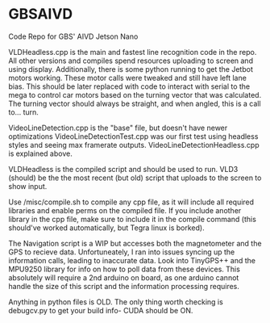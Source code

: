 # GBSAIVD
Code Repo for GBS' AIVD Jetson Nano

VLDHeadless.cpp is the main and fastest line recognition code in the repo. All other versions and compiles spend
resources uploading to screen and using display. Additionally, there is some python running to get the Jetbot motors working.
These motor calls were tweaked and still have left lane bias.
This should be later replaced with code to interact with serial to the mega to control car motors based on the turning vector
that was calculated. The turning vector should always be straight, and when angled, this is a call to... turn.

VideoLineDetection.cpp is the "base" file, but doesn't have newer optimizations
VideoLineDetectionTest.cpp was our first test using headless styles and seeing max framerate outputs.
VideoLineDetectionHeadless.cpp is explained above.

VLDHeadless is the compiled script and should be used to run.
VLD3 (should) be the the most recent (but old) script that uploads to the screen to show input.

Use /misc/compile.sh to compile any cpp file, as it will include all required libraries and enable perms on the compiled file.
If you include another library in the cpp file, make sure to include it in the compile command (this should've worked automatically, but
Tegra linux is borked).

The Navigation script is a WIP but accesses both the magnetometer and the GPS to recieve data. Unfortuneately, I ran into issues
syncing up the information calls, leading to inaccurate data.
Look into TinyGPS++ and the MPU9250 library for info on how to poll data from these devices.
This absolutely will require a 2nd arduino on board, as one arduino cannot handle the size of this script and the information
processing requires.

Anything in python files is OLD. The only thing worth checking is debugcv.py to get your build info- CUDA should be ON.
